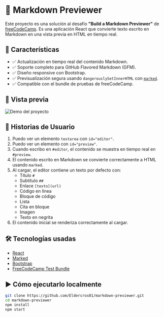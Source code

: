 # 📝 Markdown Previewer

Este proyecto es una solución al desafío **"Build a Markdown Previewer"** de [freeCodeCamp](https://www.freecodecamp.org/learn/). Es una aplicación React que convierte texto escrito en Markdown en una vista previa en HTML en tiempo real.

## 🚀 Características

- ✅ Actualización en tiempo real del contenido Markdown.
- ✅ Soporte completo para GitHub Flavored Markdown (GFM).
- ✅ Diseño responsive con Bootstrap.
- ✅ Previsualización segura usando `dangerouslySetInnerHTML` con [`marked`](https://marked.js.org/).
- ✅ Compatible con el bundle de pruebas de freeCodeCamp.

## 📸 Vista previa

![Demo del proyecto](https://codepen.io/eldercross/pen/Pwqydgj)

## 🎯 Historias de Usuario

1. Puedo ver un elemento `textarea` con `id="editor"`.
2. Puedo ver un elemento con `id="preview"`.
3. Cuando escribo en `#editor`, el contenido se muestra en tiempo real en `#preview`.
4. El contenido escrito en Markdown se convierte correctamente a HTML usando `marked`.
5. Al cargar, el editor contiene un texto por defecto con:
   - Título `#`
   - Subtítulo `##`
   - Enlace `[texto](url)`
   - Código en línea
   - Bloque de código
   - Lista
   - Cita en bloque
   - Imagen
   - Texto en negrita
6. El contenido inicial se renderiza correctamente al cargar.

## 🛠️ Tecnologías usadas

- [React](https://reactjs.org/)
- [Marked](https://marked.js.org/)
- [Bootstrap](https://getbootstrap.com/)
- [FreeCodeCamp Test Bundle](https://cdn.freecodecamp.org/testable-projects-fcc/v1/bundle.js)

## ▶️ Cómo ejecutarlo localmente

```bash
git clone https://github.com/Eldercros01/markdown-previewer.git
cd markdown-previewer
npm install
npm start
